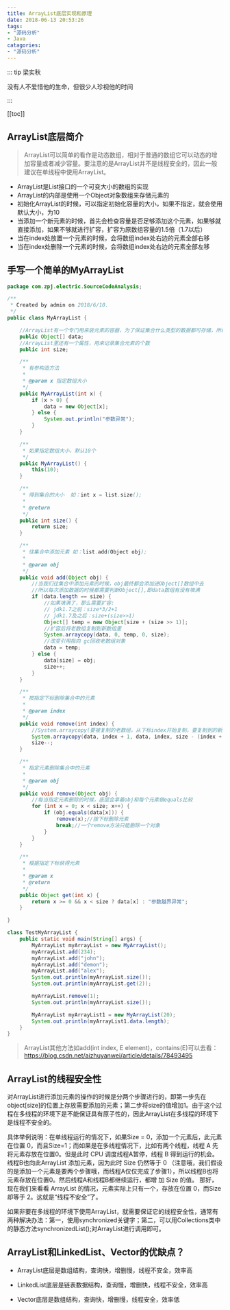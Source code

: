 ```yaml
---
title: ArrayList底层实现和原理
date: 2018-06-13 20:53:26
tags:
- "源码分析"
- Java
catagories:
- "源码分析"
---
```


::: tip 梁实秋

没有人不爱惜他的生命，但很少人珍视他的时间

 :::

[[toc]]

## ArrayList底层简介

> ArrayList可以简单的看作是动态数组，相对于普通的数组它可以动态的增加容量或者减少容量。要注意的是ArrayList并不是线程安全的，因此一般建议在单线程中使用ArrayList。

- ArrayList是List接口的一个可变大小的数组的实现
- ArrayList的内部是使用一个Object对象数组来存储元素的
- 初始化ArrayList的时候，可以指定初始化容量的大小，如果不指定，就会使用默认大小，为10
- 当添加一个新元素的时候，首先会检查容量是否足够添加这个元素，如果够就直接添加，如果不够就进行扩容，扩容为原数组容量的1.5倍（1.7以后）
- 当在index处放置一个元素的时候，会将数组index处右边的元素全部右移
- 当在index处删除一个元素的时候，会将数组index处右边的元素全部左移

## 手写一个简单的MyArrayList

```java
package com.zpj.electric.SourceCodeAnalysis;

/**
 * Created by admin on 2018/6/10.
 */
public class MyArrayList {

    //ArrayList有一个专门用来装元素的容器，为了保证集合什么类型的数据都可存储，所以定义的Object[]
    public Object[] data;
    //ArrayList里还有一个属性，用来记录集合元素的个数
    public int size;

    /**
     * 有参构造方法
     *
     * @param x 指定数组大小
     */
    public MyArrayList(int x) {
        if (x > 0) {
            data = new Object[x];
        } else {
            System.out.println("参数异常");
        }
    }

    /**
     * 如果指定数组大小，默认10个
     */
    public MyArrayList() {
        this(10);
    }

    /**
     * 得到集合的大小  如：int x = list.size();
     *
     * @return
     */
    public int size() {
        return size;
    }

    /**
     * 往集合中添加元素 如：list.add(Object obj);
     *
     * @param obj
     */
    public void add(Object obj) {
        //当我们往集合中添加元素的时候，obj最终都会添加进Object[]数组中去
        //所以每次添加数据的时候都需要判断Object[],即data数组有没有填满
        if (data.length == size) {
            //如果填满了，那么需要扩容:
            // jdk1.7之前：size*3/2+1
            // jdk1.7及之后：size+(size>>1)
            Object[] temp = new Object[size + (size >> 1)];
            //扩容后将老数组复制到新数组里
            System.arraycopy(data, 0, temp, 0, size);
            //改变引用指向 gc回收老数组对象
            data = temp;
        } else {
            data[size] = obj;
            size++;
        }
    }

    /**
     * 按指定下标删除集合中的元素
     *
     * @param index
     */
    public void remove(int index) {
        //System.arraycopy(要被复制的老数组，从下标index开始复制，要复制到的新数组，从新数组的下标index插入,从老数组下标开始要被复制的个数);
        System.arraycopy(data, index + 1, data, index, size - (index + 1));
        size--;
    }

    /**
     * 指定元素删除集合中的元素
     *
     * @param obj
     */
    public void remove(Object obj) {
        //每当指定元素删除的时候，底层会拿着obj和每个元素做equals比较
        for (int x = 0; x < size; x++) {
            if (obj.equals(data[x])) {
                remove(x);//按下标删除元素
                break;//一个remove方法只能删除一个对象
            }
        }
    }

    /**
     * 根据指定下标获得元素
     *
     * @param x
     * @return
     */
    public Object get(int x) {
        return x >= 0 && x < size ? data[x] : "参数越界异常";
    }

}

class TestMyArrayList {
    public static void main(String[] args) {
        MyArrayList myArrayList = new MyArrayList();
        myArrayList.add(234);
        myArrayList.add("john");
        myArrayList.add("demon");
        myArrayList.add("alex");
        System.out.println(myArrayList.size());
        System.out.println(myArrayList.get(2));

        myArrayList.remove(1);
        System.out.println(myArrayList.size());

        MyArrayList myArrayList1 = new MyArrayList(20);
        System.out.println(myArrayList1.data.length);
    }
}
```

> ArrayList其他方法如add(int index, E element)，contains(E)可以去看：https://blog.csdn.net/aizhuyanwei/article/details/78493495

## ArrayList的线程安全性

对ArrayList进行添加元素的操作的时候是分两个步骤进行的，即第一步先在object[size]的位置上存放需要添加的元素；第二步将size的值增加1。由于这个过程在多线程的环境下是不能保证具有原子性的，因此ArrayList在多线程的环境下是线程不安全的。

具体举例说明：在单线程运行的情况下，如果Size = 0，添加一个元素后，此元素在位置 0，而且Size=1；而如果是在多线程情况下，比如有两个线程，线程 A 先将元素存放在位置0。但是此时 CPU 调度线程A暂停，线程 B 得到运行的机会。线程B也向此ArrayList 添加元素，因为此时 Size 仍然等于 0 （注意哦，我们假设的是添加一个元素是要两个步骤哦，而线程A仅仅完成了步骤1），所以线程B也将元素存放在位置0。然后线程A和线程B都继续运行，都增 加 Size 的值。  那好，现在我们来看看 ArrayList 的情况，元素实际上只有一个，存放在位置 0，而Size却等于 2。这就是“线程不安全”了。

如果非要在多线程的环境下使用ArrayList，就需要保证它的线程安全性，通常有两种解决办法：第一，使用synchronized关键字；第二，可以用Collections类中的静态方法synchronizedList();对ArrayList进行调用即可。

## ArrayList和LinkedList、Vector的优缺点？

- ArrayList底层是数组结构，查询快，增删慢，线程不安全，效率高

- LinkedList底层是链表数据结构，查询慢，增删快，线程不安全，效率高

- Vector底层是数组结构，查询快，增删慢，线程安全，效率低